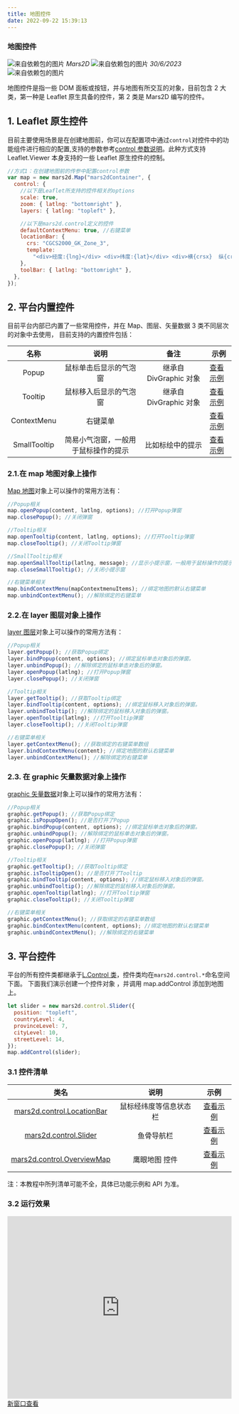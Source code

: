 ```yaml
---
title: 地图控件
date: 2022-09-22 15:39:13
---
```


<h3> 地图控件 </h3>

<div class='headStyle'>
<img class='images' src="../public/icon/yonghu.svg" alt="来自依赖包的图片">
<i class='text'>Mars2D</i>
<img class='imagess' src="../public/icon/shijian.svg" alt="来自依赖包的图片">
<i class='text'>30/6/2023</i>
<img class='imagess' src="../public/icon/liulan.svg" alt="来自依赖包的图片">
<span class='text' id="busuanzi_container_page_pv">
  <span id="busuanzi_value_page_pv"></span>
</span>
</div>

地图控件是指一些 DOM 面板或按钮，并与地图有所交互的对象，目前包含 2 大类，第一种是 Leaflet 原生具备的控件，第 2 类是 Mars2D 编写的控件。

## 1. Leaflet 原生控件

目前主要使用场景是在创建地图前，你可以在配置项中通过`control`对控件中的功能组件进行相应的配置,支持的参数参考[control 参数说明](http://mars2d.cn/api/Map.html#.controlOptions)。此种方式支持 Leaflet.Viewer 本身支持的一些 Leaflet 原生控件的控制。

```js
//方式1：在创建地图前的传参中配置control参数
var map = new mars2d.Map("mars2dContainer", {
  control: {
    //以下是Leaflet所支持的控件相关的options
    scale: true,
    zoom: { latlng: "bottomright" },
    layers: { latlng: "topleft" },

    //以下是mars2d.control定义的控件
    defaultContextMenu: true, //右键菜单
    locationBar: {
      crs: "CGCS2000_GK_Zone_3",
      template:
        "<div>经度:{lng}</div> <div>纬度:{lat}</div> <div>横{crsx}  纵{crsy}</div> <div>层级:{level}</div>",
    },
    toolBar: { latlng: "bottomright" },
  },
});
```

## 2. 平台内置控件

目前平台内部已内置了一些常用控件，并在 Map、图层、矢量数据 3 类不同层次的对象中去使用， 目前支持的内置控件包括：

|     名称     |                 说明                 |          备注          | 示例                                                                    |
| :----------: | :----------------------------------: | :--------------------: | ----------------------------------------------------------------------- |
|    Popup     |        鼠标单击后显示的气泡窗        | 继承自 DivGraphic 对象 | [查看示例](http://mars2d.cn/editor.html?id=control/inside/popup)        |
|   Tooltip    |        鼠标移入后显示的气泡窗        | 继承自 DivGraphic 对象 | [查看示例](http://mars2d.cn/editor.html?id=control/inside/tooltip)      |
| ContextMenu  |               右键菜单               |                        | [查看示例](http://mars2d.cn/editor.html?id=control/inside/contextmenu)  |
| SmallTooltip | 简易小气泡窗，一般用于鼠标操作的提示 |    比如标绘中的提示    | [查看示例](http://mars2d.cn/editor.html?id=control/inside/smallTooltip) |

### 2.1.在 map 地图对象上操作

[Map 地图](http://mars2d.cn/api/Map.html)对象上可以操作的常用方法有：

```js
//Popup相关
map.openPopup(content, latlng, options); //打开Popup弹窗
map.closePopup(); //关闭弹窗

//Tooltip相关
map.openTooltip(content, latlng, options); //打开Tooltip弹窗
map.closeTooltip(); //关闭Tooltip弹窗

//SmallTooltip相关
map.openSmallTooltip(latlng, message); //显示小提示窗，一般用于鼠标操作的提示。
map.closeSmallTooltip(); //关闭小提示窗

//右键菜单相关
map.bindContextMenu(mapContextmenuItems); //绑定地图的默认右键菜单
map.unbindContextMenu(); //解除绑定的右键菜单
```

### 2.2.在 layer 图层对象上操作

[layer 图层](http://mars2d.cn/api/GraphicLayer.html)对象上可以操作的常用方法有：

```js
//Popup相关
layer.getPopup(); //获取Popup绑定
layer.bindPopup(content, options); //绑定鼠标单击对象后的弹窗。
layer.unbindPopup(); //解除绑定的鼠标单击对象后的弹窗。
layer.openPopup(latlng); //打开Popup弹窗
layer.closePopup(); //关闭弹窗

//Tooltip相关
layer.getTooltip(); //获取Tooltip绑定
layer.bindTooltip(content, options); //绑定鼠标移入对象后的弹窗。
layer.unbindTooltip(); //解除绑定的鼠标移入对象后的弹窗。
layer.openTooltip(latlng); //打开Tooltip弹窗
layer.closeTooltip(); //关闭Tooltip弹窗

//右键菜单相关
layer.getContextMenu(); //获取绑定的右键菜单数组
layer.bindContextMenu(content); //绑定地图的默认右键菜单
layer.unbindContextMenu(); //解除绑定的右键菜单
```

### 2.3. 在 graphic 矢量数据对象上操作

[graphic 矢量数据](http://mars2d.cn/api/Marker.html)对象上可以操作的常用方法有：

```js
//Popup相关
graphic.getPopup(); //获取Popup绑定
graphic.isPopupOpen(); //是否打开了Popup
graphic.bindPopup(content, options); //绑定鼠标单击对象后的弹窗。
graphic.unbindPopup(); //解除绑定的鼠标单击对象后的弹窗。
graphic.openPopup(latlng); //打开Popup弹窗
graphic.closePopup(); //关闭弹窗

//Tooltip相关
graphic.getTooltip(); //获取Tooltip绑定
graphic.isTooltipOpen(); //是否打开了Tooltip
graphic.bindTooltip(content, options); //绑定鼠标移入对象后的弹窗。
graphic.unbindTooltip(); //解除绑定的鼠标移入对象后的弹窗。
graphic.openTooltip(latlng); //打开Tooltip弹窗
graphic.closeTooltip(); //关闭Tooltip弹窗

//右键菜单相关
graphic.getContextMenu(); //获取绑定的右键菜单数组
graphic.bindContextMenu(content, options); //绑定地图的默认右键菜单
graphic.unbindContextMenu(); //解除绑定的右键菜单
```

## 3. 平台控件

平台的所有控件类都继承于[L.Control 类](http://mars2d.cn/api/leaflet/reference_cn.html#control)，控件类均在`mars2d.control.*`命名空间下面。 下面我们演示创建一个控件对象 ，并调用 map.addControl 添加到地图上。

```js
let slider = new mars2d.control.Slider({
  position: "topleft",
  countryLevel: 4,
  provinceLevel: 7,
  cityLevel: 10,
  streetLevel: 14,
});
map.addControl(slider);
```

### 3.1 控件清单

|                                类名                                 |          说明          |                                 示例                                  |
| :-----------------------------------------------------------------: | :--------------------: | :-------------------------------------------------------------------: |
| [mars2d.control.LocationBar](http://mars2d.cn/api/LocationBar.html) | 鼠标经纬度等信息状态栏 | [查看示例](http://mars2d.cn/editor.html?id=control/basis/locationBar) |
|      [mars2d.control.Slider](http://mars2d.cn/api/Slider.html)      |       鱼骨导航栏       |   [查看示例](http://mars2d.cn/editor.html?id=control/basis/slider)    |
| [mars2d.control.OverviewMap](http://mars2d.cn/api/OverviewMap.html) |     鹰眼地图 控件      | [查看示例](http://mars2d.cn/editor.html?id=control/basis/overviewMap) |

注：本教程中所列清单可能不全，具体已功能示例和 API 为准。

### 3.2 运行效果

<div style="height:410px;position: relative;" data-v-627b1480><iframe height="100%" width="100%" scrolling="yes" title="mars2d" src="http://mars2d.cn/editor-vue.html?id=control/basis/display&amp;full=1" frameborder="no" loading="lazy" allowtransparency="true" allowfullscreen="allowfullscreen" data-v-627b1480></iframe> <a class="toSee" href="http://mars2d.cn/editor-vue.html?id=control/basis/display&code=1" target="_blank">新窗口查看</a></div>